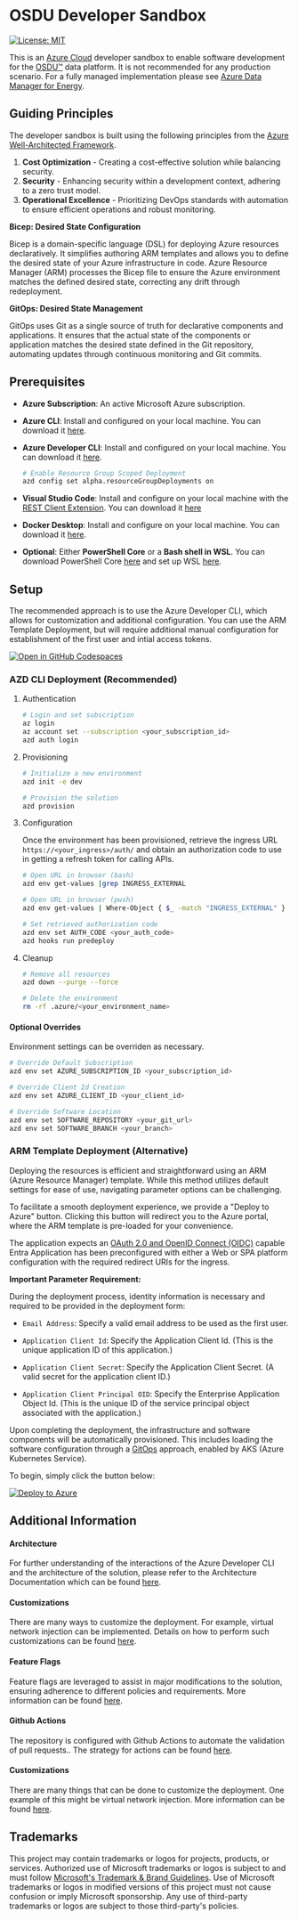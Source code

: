 # OSDU Developer Sandbox

[![License: MIT](https://img.shields.io/badge/License-MIT-yellow.svg)](https://opensource.org/licenses/MIT)  

This is an [Azure Cloud](https://azure.microsoft.com/) developer sandbox to enable software development for the [OSDU™](https://community.opengroup.org/osdu/platform) data platform.  It is not recommended for any production scenario.  For a fully managed implementation please see [Azure Data Manager for Energy](https://azure.microsoft.com/en-us/products/data-manager-for-energy).


## Guiding Principles

The developer sandbox is built using the following principles from the [Azure Well-Architected Framework](https://learn.microsoft.com/en-us/azure/well-architected/what-is-well-architected-framework).


1. **Cost Optimization** - Creating a cost-effective solution while balancing security.
2. **Security** - Enhancing security within a development context, adhering to a zero trust model.
3. **Operational Excellence** - Prioritizing DevOps standards with automation to ensure efficient operations and robust monitoring.


**Bicep: Desired State Configuration**

Bicep is a domain-specific language (DSL) for deploying Azure resources declaratively. It simplifies authoring ARM templates and allows you to define the desired state of your Azure infrastructure in code. Azure Resource Manager (ARM) processes the Bicep file to ensure the Azure environment matches the defined desired state, correcting any drift through redeployment.

**GitOps: Desired State Management**

GitOps uses Git as a single source of truth for declarative components and applications. It ensures that the actual state of the components or application matches the desired state defined in the Git repository, automating updates through continuous monitoring and Git commits.


## Prerequisites

- __Azure Subscription__: An active Microsoft Azure subscription.

- __Azure CLI__: Install and configured on your local machine. You can download it [here](https://docs.microsoft.com/en-us/cli/azure/install-azure-cli).

- __Azure Developer CLI__: Install and configured on your local machine. You can download it [here](https://learn.microsoft.com/en-us/azure/developer/azure-developer-cli/install-azd).

    ```bash
    # Enable Resource Group Scoped Deployment
    azd config set alpha.resourceGroupDeployments on
    ```

- __Visual Studio Code__: Install and configure on your local machine with the [REST Client Extension](https://marketplace.visualstudio.com/items?itemName=humao.rest-client). You can download it [here](https://code.visualstudio.com/download)

- **Docker Desktop**: Install and configure on your local machine. You can download it [here](https://www.docker.com/products/docker-desktop).

- **Optional**: Either **PowerShell Core** or a **Bash shell in WSL**. You can download PowerShell Core [here](https://github.com/PowerShell/PowerShell) and set up WSL [here](https://docs.microsoft.com/en-us/windows/wsl/install).


## Setup

The recommended approach is to use the Azure Developer CLI, which allows for customization and additional configuration. You can use the ARM Template Deployment, but will require additional manual configuration for establishment of the first user and intial access tokens.

[![Open in GitHub Codespaces](https://github.com/codespaces/badge.svg)](https://codespaces.new/azure/osdu-developer)

### AZD CLI Deployment (Recommended)

1. Authentication

    ```bash
    # Login and set subscription
    az login
    az account set --subscription <your_subscription_id>
    azd auth login
    ```

2. Provisioning

    ```bash
    # Initialize a new environment
    azd init -e dev
    
    # Provision the solution
    azd provision
    ```

3. Configuration

    Once the environment has been provisioned, retrieve the ingress URL `https://<your_ingress>/auth/` and obtain an authorization code to use in getting a refresh token for calling APIs.

    ```bash
    # Open URL in browser (bash)
    azd env get-values |grep INGRESS_EXTERNAL

    # Open URL in browser (pwsh)
    azd env get-values | Where-Object { $_ -match "INGRESS_EXTERNAL" }
    
    # Set retrieved authorization code
    azd env set AUTH_CODE <your_auth_code>
    azd hooks run predeploy
    ```

4. Cleanup

    ```bash
    # Remove all resources
    azd down --purge --force
    
    # Delete the environment
    rm -rf .azure/<your_environment_name>
    ```


#### Optional Overrides

Environment settings can be overriden as necessary.

```bash
# Override Default Subscription
azd env set AZURE_SUBSCRIPTION_ID <your_subscription_id>

# Override Client Id Creation
azd env set AZURE_CLIENT_ID <your_client_id>

# Override Software Location
azd env set SOFTWARE_REPOSITORY <your_git_url>
azd env set SOFTWARE_BRANCH <your_branch>
```

### ARM Template Deployment  (Alternative)

Deploying the resources is efficient and straightforward using an ARM (Azure Resource Manager) template. While this method utilizes default settings for ease of use, navigating parameter options can be challenging.

To facilitate a smooth deployment experience, we provide a "Deploy to Azure" button. Clicking this button will redirect you to the Azure portal, where the ARM template is pre-loaded for your convenience.

The application expects an [OAuth 2.0 and OpenID Connect (OIDC)](https://learn.microsoft.com/en-us/entra/identity-platform/v2-oauth2-implicit-grant-flow) capable Entra Application has been preconfigured with either a Web or SPA platform configuration with the required redirect URIs for the ingress.

**Important Parameter Requirement:**

During the deployment process, identity information is necessary and required to be provided in the deployment form:

- `Email Address`: Specify a valid email address to be used as the first user.

- `Application Client Id`: Specify the Application Client Id. (This is the unique application ID of this application.)
- `Application Client Secret`: Specify the Application Client Secret. (A valid secret for the application client ID.)
- `Application Client Principal OID`: Specify the Enterprise Application Object Id. (This is the unique ID of the service principal object associated with the application.)


Upon completing the deployment, the infrastructure and software components will be automatically provisioned. This includes loading the software configuration through a [GitOps](https://learn.microsoft.com/en-us/azure/architecture/example-scenario/gitops-aks/gitops-blueprint-aks) approach, enabled by AKS (Azure Kubernetes Service).

To begin, simply click the button below:

[![Deploy to Azure](https://aka.ms/deploytoazurebutton)](https://portal.azure.com/#create/Microsoft.Template/uri/https%3A%2F%2Fraw.githubusercontent.com%2FAzure%2Fosdu-developer%2Fmain%2Fazuredeploy.json)


## Additional Information

#### Architecture

For further understanding of the interactions of the Azure Developer CLI and the architecture of the solution, please refer to the Architecture Documentation which can be found [here](docs/archiecture.md).


#### Customizations

There are many ways to customize the deployment. For example, virtual network injection can be implemented. Details on how to perform such customizations can be found [here](docs/vnet-injection.md).


#### Feature Flags

Feature flags are leveraged to assist in major modifications to the solution, ensuring adherence to different policies and requirements. More information can be found [here](docs/feature-flags.md).
                          

#### Github Actions

The repository is configured with Github Actions to automate the validation of pull requests.. The strategy for actions can be found [here](docs/pipelines.md).


#### Customizations

There are many things that can be done to customize the deployment. One example of this might be virtual network injection. More information can be found [here](docs/vnet-injection.md).


## Trademarks

This project may contain trademarks or logos for projects, products, or services. Authorized use of Microsoft
trademarks or logos is subject to and must follow
[Microsoft's Trademark & Brand Guidelines](https://www.microsoft.com/en-us/legal/intellectualproperty/trademarks/usage/general).
Use of Microsoft trademarks or logos in modified versions of this project must not cause confusion or imply Microsoft sponsorship.
Any use of third-party trademarks or logos are subject to those third-party's policies.


